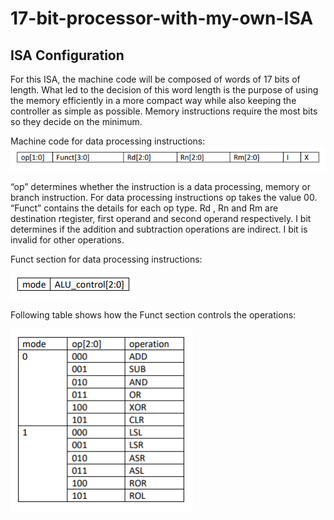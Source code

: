 # 17-bit-processor-with-my-own-ISA

## ISA Configuration
For this ISA, the machine code will be composed of words of 17 bits of length. What 
led to the decision of this word length is the purpose of using the memory efficiently in a 
more compact way while also keeping the controller as simple as possible. Memory 
instructions require the most bits so they decide on the minimum.

Machine code for data processing instructions:
![](docs/1.PNG)


“op” determines whether the instruction is a data processing, memory or branch 
instruction. For data processing instructions op takes the value 00. “Funct” contains the 
details for each op type. Rd , Rn and Rm are destination rtegister, first operand and second 
operand respectively. I bit determines if the addition and subtraction operations are indirect. 
I bit is invalid for other operations.

Funct section for data processing instructions:

![](docs/2.PNG)

Following table shows how the Funct section controls the operations:

![](docs/3.PNG)

